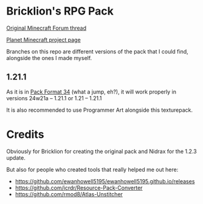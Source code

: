 # Bricklion's RPG Pack
[Original Minecraft Forum thread](http://www.minecraftforum.net/topic/389061-16x17-bricklions-rpg-pack-v111/)

[Planet Minecraft project page](https://www.planetminecraft.com/texture-pack/bricklion-s-rpg-pack-2-0/)

Branches on this repo are different versions of the pack that I could find, alongside the ones I made myself.

## 1.21.1
As it is in [Pack Format 34](https://minecraft.wiki/w/Pack_format) (what a jump, eh?), it will work properly in versions 24w21a – 1.21.1 or 1.21 – 1.21.1

It is also recommended to use Programmer Art alongside this texturepack.

# Credits
Obviously for Bricklion for creating the original pack and Nidrax for the 1.2.3 update.

But also for people who created tools that really helped me out here:
- https://github.com/ewanhowell5195/ewanhowell5195.github.io/releases
- https://github.com/icrdr/Resource-Pack-Converter
- https://github.com/rmod8/Atlas-Unstitcher